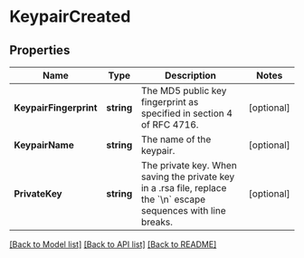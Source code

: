 # KeypairCreated

## Properties

Name | Type | Description | Notes
------------ | ------------- | ------------- | -------------
**KeypairFingerprint** | **string** | The MD5 public key fingerprint as specified in section 4 of RFC 4716. | [optional] 
**KeypairName** | **string** | The name of the keypair. | [optional] 
**PrivateKey** | **string** | The private key. When saving the private key in a .rsa file, replace the &#x60;\\n&#x60; escape sequences with line breaks. | [optional] 

[[Back to Model list]](../README.md#documentation-for-models) [[Back to API list]](../README.md#documentation-for-api-endpoints) [[Back to README]](../README.md)


